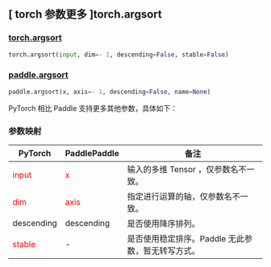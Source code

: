 ## [ torch 参数更多 ]torch.argsort
### [torch.argsort](https://pytorch.org/docs/stable/generated/torch.argsort.html#torch.argsort)

```python
torch.argsort(input, dim=- 1, descending=False, stable=False)
```

### [paddle.argsort](https://www.paddlepaddle.org.cn/documentation/docs/zh/develop/api/paddle/argsort_cn.html#argsort)

```python
paddle.argsort(x, axis=- 1, descending=False, name=None)
```

PyTorch 相比 Paddle 支持更多其他参数，具体如下：

### 参数映射

| PyTorch       | PaddlePaddle | 备注                                                   |
| ------------- | ------------ | ------------------------------------------------------ |
| <font color='red'>input</font>         | <font color='red'>x</font>            | 输入的多维 Tensor ，仅参数名不一致。                   |
| <font color='red'> dim </font> | <font color='red'> axis </font>    | 指定进行运算的轴，仅参数名不一致。  |
| descending |  descending | 是否使用降序排列。  |
| <font color='red'> stable </font> | -   | 是否使用稳定排序。Paddle 无此参数，暂无转写方式。  |
